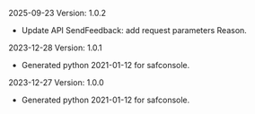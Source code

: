 2025-09-23 Version: 1.0.2
- Update API SendFeedback: add request parameters Reason.


2023-12-28 Version: 1.0.1
- Generated python 2021-01-12 for safconsole.

2023-12-27 Version: 1.0.0
- Generated python 2021-01-12 for safconsole.

